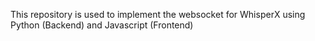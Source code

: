 This repository is used to implement the websocket for WhisperX using Python (Backend) and Javascript (Frontend)
